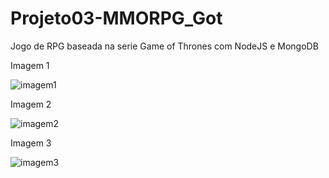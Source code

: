 # Projeto03-MMORPG_Got
 Jogo de RPG baseada na serie Game of Thrones com NodeJS e MongoDB

Imagem 1

![imagem1](https://user-images.githubusercontent.com/68081043/132113640-b7a4d795-1a10-4a43-8deb-12d6a3ee1bb9.PNG)

Imagem 2

![imagem2](https://user-images.githubusercontent.com/68081043/132113644-d0eff221-3d8a-4e1b-9127-ca77597e9a39.PNG)


Imagem 3

![imagem3](https://user-images.githubusercontent.com/68081043/132113652-884a92b2-61e1-4016-85ca-6463fb85659c.PNG)

